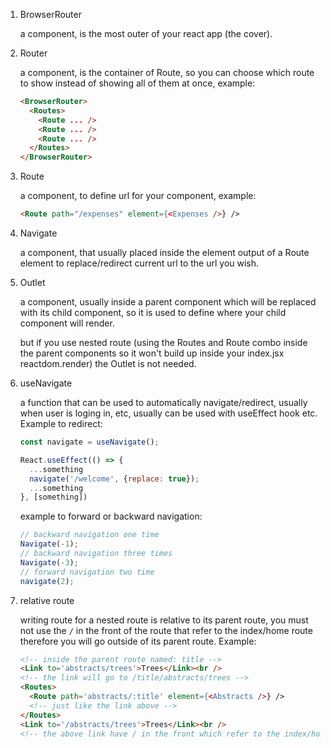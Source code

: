 1. BrowserRouter

    a component, is the most outer of your react app (the cover).
2. Router

    a component, is the container of Route, so you can choose which route to show instead of showing all of them at once, example:
    ```html
    <BrowserRouter>
      <Routes>
        <Route ... />
        <Route ... />
        <Route ... />
      </Routes>
    </BrowserRouter>
    ```
3. Route

    a component, to define url for your component, example:
    ```html
    <Route path="/expenses" element={<Expenses />} />
    ```
4. Navigate

    a component, that usually placed inside the element output of a Route element to replace/redirect current url to the url you wish.
5. Outlet

    a component, usually inside a parent component which  will be replaced with its child component, so it is used to define where your child component will render.

    but if you use nested route (using the Routes and Route combo inside the parent components so it won't build up inside your index.jsx reactdom.render) the Outlet is not needed.
6. useNavigate

    a function that can be used to automatically navigate/redirect, usually when user is loging in, etc, usually can be used with useEffect hook etc. Example to redirect:
    ```js
    const navigate = useNavigate();

    React.useEffect(() => {
      ...something
      navigate('/welcome', {replace: true});
      ...something
    }, [something])
    ```
    example to forward or backward navigation:
    ```js
    // backward navigation one time
    Navigate(-1);
    // backward navigation three times
    Navigate(-3);
    // forward navigation two time
    navigate(2);
    ```
7. relative route

    writing route for a nested route is relative to its parent route, you must not use the `/` in the front of the route that refer to the index/home route therefore you will go outside of its parent route. Example:
    ```html
    <!-- inside the parent route named: title -->
    <Link to='abstracts/trees'>Trees</Link><br />
    <!-- the link will go to /title/abstracts/trees -->
    <Routes>
      <Route path='abstracts/:title' element={<Abstracts />} />
      <!-- just like the link above -->
    </Routes>
    <Link to='/abstracts/trees'>Trees</Link><br />
    <!-- the above link have / in the front which refer to the index/home route, then the link will go to /abstracts/threes instead of /title/abstracts/trees -->
    ```
